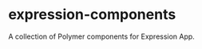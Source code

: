 expression-components
=====================

A collection of Polymer components for Expression App.
